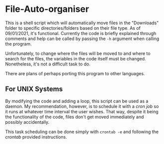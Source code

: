 # File-Auto-organiser
This is a shell script which will automatically move files in the "Downloads" folder to specific directories/folders based on their file type.
As of 09/01/2021, it's functional. Currently the code is briefly explained through comments and help can be called by passing the `-h` argument when calling the program.

Unfortunately, to change where the files will be moved to and where to search for the files, the variables in the code itself must be changed. Nonetheless, it's not a difficult task to do.

There are plans of perhaps porting this program to other languages.
## For UNIX Systems
By modifying the code and adding a loop, this script can be used as a daemon. My recommendation, however, is to schedule it with a *cron job* so it runs at whatever time interval the user wishes. That way, despite it being the functionality of the code, files don't get moved immediately and possibly accidentally.

This task scheduling can be done simply with `crontab -e` and following the *crontab* provided instructions.
